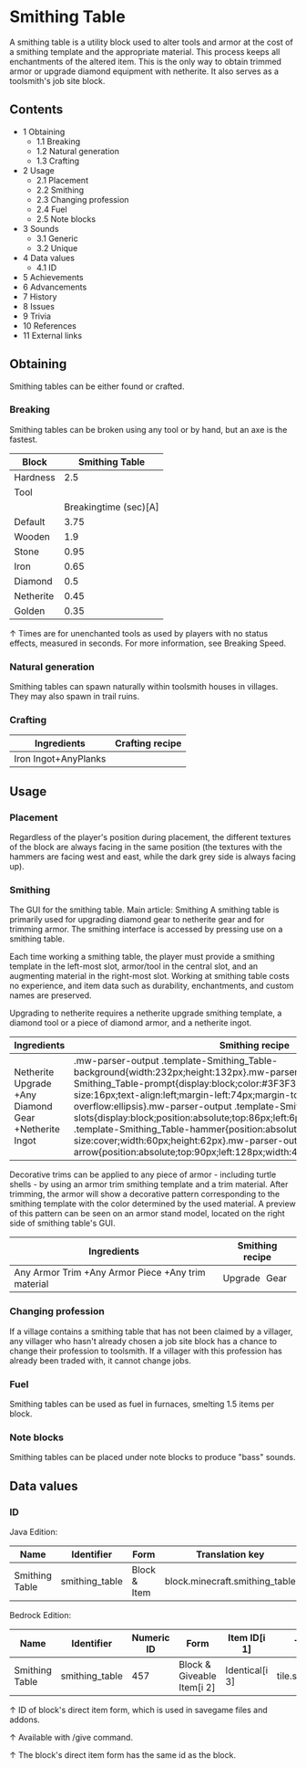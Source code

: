 # Smithing Table
A smithing table is a utility block used to alter tools and armor at the cost of a smithing template and the appropriate material. This process keeps all enchantments of the altered item. This is the only way to obtain trimmed armor or upgrade diamond equipment with netherite. It also serves as a toolsmith's job site block.

## Contents
- 1 Obtaining
	- 1.1 Breaking
	- 1.2 Natural generation
	- 1.3 Crafting
- 2 Usage
	- 2.1 Placement
	- 2.2 Smithing
	- 2.3 Changing profession
	- 2.4 Fuel
	- 2.5 Note blocks
- 3 Sounds
	- 3.1 Generic
	- 3.2 Unique
- 4 Data values
	- 4.1 ID
- 5 Achievements
- 6 Advancements
- 7 History
- 8 Issues
- 9 Trivia
- 10 References
- 11 External links

## Obtaining
Smithing tables can be either found or crafted.

### Breaking
Smithing tables can be broken using any tool or by hand, but an axe is the fastest.

| Block     | Smithing Table        |
|-----------|-----------------------|
| Hardness  | 2.5                   |
| Tool      |                       |
|           | Breakingtime (sec)[A] |
| Default   | 3.75                  |
| Wooden    | 1.9                   |
| Stone     | 0.95                  |
| Iron      | 0.65                  |
| Diamond   | 0.5                   |
| Netherite | 0.45                  |
| Golden    | 0.35                  |


↑ Times are for unenchanted tools as used by players with no status effects, measured in seconds. For more information, see Breaking Speed.


### Natural generation
Smithing tables can spawn naturally within toolsmith houses in villages. They may also spawn in trail ruins.

### Crafting
| Ingredients          | Crafting recipe |
|----------------------|-----------------|
| Iron Ingot+AnyPlanks |                 |

## Usage
### Placement
Regardless of the player's position during placement, the different textures of the block are always facing in the same position (the textures with the hammers are facing west and east, while the dark grey side is always facing up).

### Smithing
The GUI for the smithing table.
Main article: Smithing
A smithing table is primarily used for upgrading diamond gear to netherite gear and for trimming armor. The smithing interface is accessed by pressing use on a smithing table.

Each time working a smithing table, the player must provide a smithing template in the left-most slot, armor/tool in the central slot, and an augmenting material in the right-most slot. Working at smithing table costs no experience, and item data such as durability, enchantments, and custom names are preserved. 

Upgrading to netherite requires a netherite upgrade smithing template, a diamond tool or a piece of diamond armor, and a netherite ingot.

| Ingredients                                          | Smithing recipe                                                                                                                                                                                                                                                                                                                                                                                                                                                                                                                                                                                                                                           |
|------------------------------------------------------|-----------------------------------------------------------------------------------------------------------------------------------------------------------------------------------------------------------------------------------------------------------------------------------------------------------------------------------------------------------------------------------------------------------------------------------------------------------------------------------------------------------------------------------------------------------------------------------------------------------------------------------------------------------|
| Netherite Upgrade +Any Diamond Gear +Netherite Ingot | .mw-parser-output .template-Smithing_Table-background{width:232px;height:132px}.mw-parser-output .template-Smithing_Table-prompt{display:block;color:#3F3F3F;font-family:Minecraft;font-size:16px;text-align:left;margin-left:74px;margin-top:24px;overflow:hidden;text-overflow:ellipsis}.mw-parser-output .template-Smithing_Table-slots{display:block;position:absolute;top:86px;left:6px}.mw-parser-output .template-Smithing_Table-hammer{position:absolute;top:6px;left:6px;background-size:cover;width:60px;height:62px}.mw-parser-output .template-Smithing_Table-arrow{position:absolute;top:90px;left:128px;width:44px;height:30px}Upgrade Gear |

Decorative trims can be applied to any piece of armor - including turtle shells - by using an armor trim smithing template and a trim material. After trimming, the armor will show a decorative pattern corresponding to the smithing template with the color determined by the used material. A preview of this pattern can be seen on an armor stand model, located on the right side of smithing table's GUI.

| Ingredients                                        | Smithing recipe |
|----------------------------------------------------|-----------------|
| Any Armor Trim +Any Armor Piece +Any trim material | Upgrade Gear    |

### Changing profession
If a village contains a smithing table that has not been claimed by a villager, any villager who hasn't already chosen a job site block has a chance to change their profession to toolsmith. If a villager with this profession has already been traded with, it cannot change jobs.

### Fuel
Smithing tables can be used as fuel in furnaces, smelting 1.5 items per block.

### Note blocks
Smithing tables can be placed under note blocks to produce "bass" sounds.

## Data values
### ID
Java Edition:

| Name           | Identifier     | Form         | Translation key                |
|----------------|----------------|--------------|--------------------------------|
| Smithing Table | smithing_table | Block & Item | block.minecraft.smithing_table |

Bedrock Edition:

| Name           | Identifier     | Numeric ID | Form                       | Item ID[i 1]   | Translation key          |
|----------------|----------------|------------|----------------------------|----------------|--------------------------|
| Smithing Table | smithing_table | 457        | Block & Giveable Item[i 2] | Identical[i 3] | tile.smithing_table.name |


↑ ID of block's direct item form, which is used in savegame files and addons.

↑ Available with /give command.

↑ The block's direct item form has the same id as the block.


